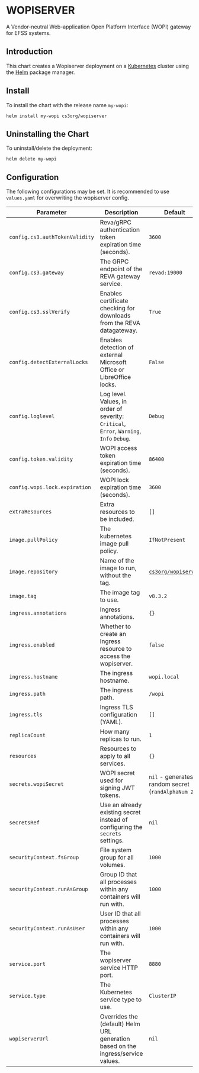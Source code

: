 # WOPISERVER

A Vendor-neutral Web-application Open Platform Interface (WOPI) gateway for EFSS systems.

## Introduction

This chart creates a Wopiserver deployment on a [Kubernetes](http://kubernetes.io) cluster using the [Helm](https://helm.sh) package manager.

## Install

To install the chart with the release name `my-wopi`:

```console
helm install my-wopi cs3org/wopiserver
```

## Uninstalling the Chart

To uninstall/delete the deployment:

```console
helm delete my-wopi
```

## Configuration

The following configurations may be set. It is recommended to use `values.yaml` for overwriting the wopiserver config.

| Parameter                      | Description                                                                              | Default                                                           |
| ------------------------------ | ---------------------------------------------------------------------------------------- | ----------------------------------------------------------------- |
| `config.cs3.authTokenValidity` | Reva/gRPC authentication token expiration time (seconds).                                | `3600`                                                            |
| `config.cs3.gateway`           | The GRPC endpoint of the REVA gateway service.                                           | `revad:19000`                                                     |
| `config.cs3.sslVerify`         | Enables certificate checking for downloads from the REVA datagateway.                    | `True`                                                            |
| `config.detectExternalLocks`   | Enables detection of external Microsoft Office or LibreOffice locks.                     | `False`                                                           |
| `config.loglevel`              | Log level. Values, in order of severity: `Critical`, `Error`, `Warning`, `Info` `Debug`. | `Debug`                                                           |
| `config.token.validity`        | WOPI access token expiration time (seconds).                                             | `86400`                                                           |
| `config.wopi.lock.expiration`  | WOPI lock expiration time (seconds).                                                     | `3600`                                                            |
| `extraResources`               | Extra resources to be included.                                                          | `[]`                                                              |
| `image.pullPolicy`             | The kubernetes image pull policy.                                                        | `IfNotPresent`                                                    |
| `image.repository`             | Name of the image to run, without the tag.                                               | [`cs3org/wopiserver`](https://hub.docker.com/r/cs3org/wopiserver) |
| `image.tag`                    | The image tag to use.                                                                    | `v8.3.2`                                                          |
| `ingress.annotations`          | Ingress annotations.                                                                     | `{}`                                                              |
| `ingress.enabled`              | Whether to create an Ingress resource to access the wopiserver.                          | `false`                                                           |
| `ingress.hostname`             | The ingress hostname.                                                                    | `wopi.local`                                                      |
| `ingress.path`                 | The ingress path.                                                                        | `/wopi`                                                           |
| `ingress.tls`                  | Ingress TLS configuration (YAML).                                                        | `[]`                                                              |
| `replicaCount`                 | How many replicas to run.                                                                | `1`                                                               |
| `resources`                    | Resources to apply to all services.                                                      | `{}`                                                              |
| `secrets.wopiSecret`           | WOPI secret used for signing JWT tokens.                                                 | `nil` - generates a random secret (`randAlphaNum 24`)             |
| `secretsRef`                   | Use an already existing secret instead of configuring the `secrets` settings.            | `nil`                                                             |
| `securityContext.fsGroup`      | File system group for all volumes.                                                       | `1000`                                                            |
| `securityContext.runAsGroup`   | Group ID that all processes within any containers will run with.                         | `1000`                                                            |
| `securityContext.runAsUser`    | User ID that all processes within any containers will run with.                          | `1000`                                                            |
| `service.port`                 | The wopiserver service HTTP port.                                                        | `8880`                                                            |
| `service.type`                 | The Kubernetes service type to use.                                                      | `ClusterIP`                                                       |
| `wopiserverUrl`                | Overrides the (default) Helm URL generation based on the ingress/service values.         | `nil`                                                             |
